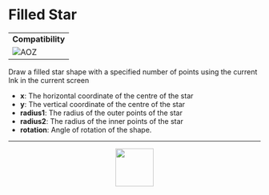 # Filled Star
<table><tr><td colspan="2"><b>Compatibility</b></td></tr><tr><td><img src="https://drive.google.com/uc?export=view&id=1NbXQFq8_hw18wZSmQiAaH8PEkx0iN0ue" valign="center" all="AOZ" title="AOZ" /></td></tr></table>

Draw a filled star shape with a specified number of points using the current Ink in the current screen
- **x**: The horizontal coordinate of the centre of the star
- **y**: The vertical coordinate of the centre of the star
- **radius1**: The radius of the outer points of the star
- **radius2**: The radius of the inner points of the star
- **rotation**: Angle of rotation of the shape.
---
<p align="center"><img valign="middle" width="76px" src="https://drive.google.com/uc?export=view&id=1c2KO0LJpvMS9X9CAGV6dOfciR7OWhdKA" /></p>